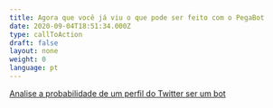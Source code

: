 ```yaml
---
title: Agora que você já viu o que pode ser feito com o PegaBot
date: 2020-09-04T18:51:34.000Z
type: callToAction
draft: false
layout: none
weight: 0
language: pt
---
```

[Analise a probabilidade de um perfil do Twitter ser um bot](/#s)
